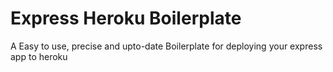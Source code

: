 # Express Heroku Boilerplate

A Easy to use, precise and upto-date Boilerplate for deploying your express app to heroku